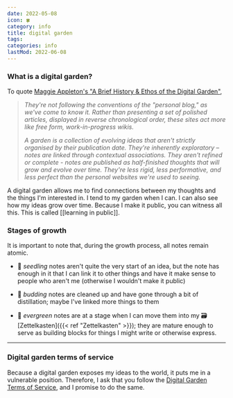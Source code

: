 ```yaml
---
date: 2022-05-08
icon: 🍀
category: info
title: digital garden
tags:
categories: info
lastMod: 2022-06-08
---
```

### What is a digital garden?

To quote [Maggie Appleton's "A Brief History & Ethos of the Digital Garden"](https://maggieappleton.com/garden-history),

> *They're not following the conventions of the "personal blog," as we've come to know it. Rather than presenting a set of polished articles, displayed in reverse chronological order, these sites act more like free form, work-in-progress wikis.*
> 
> *A garden is a collection of evolving ideas that aren't strictly organised by their publication date. They're inherently exploratory – notes are linked through contextual associations. They aren't refined or complete - notes are published as half-finished thoughts that will grow and evolve over time. They're less rigid, less performative, and less perfect than the personal websites we're used to seeing.*

A digital garden allows me to find connections between my thoughts and the things I'm interested in. I tend to my garden when I can. I can also see how my ideas grow over time. Because I make it public, you can witness all this. This is called [[learning in public]].

### Stages of growth

It is important to note that, during the growth process, all notes remain atomic.

- 🌱 *seedling* notes aren't quite the very start of an idea, but the note has enough in it that I can link it to other things and have it make sense to people who aren't me (otherwise I wouldn't make it public)

- 🌿 *budding* notes are cleaned up and have gone through a bit of distillation; maybe I've linked more things to them

- 🌳 *evergreen* notes are at a stage when I can move them into my 🗃 [Zettelkasten]({{< ref "Zettelkasten" >}}); they are mature enough to serve as building blocks for things I might write or otherwise express.

-----

### Digital garden terms of service

Because a digital garden exposes my ideas to the world, it puts me in a vulnerable position. Therefore, I ask that you follow the [Digital Garden Terms of Service](https://www.swyx.io/digital-garden-tos), and I promise to do the same.
